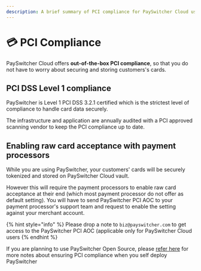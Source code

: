 ```yaml
---
description: A brief summary of PCI compliance for PaySwitcher Cloud users
---
```


# 💳 PCI Compliance

PaySwitcher Cloud offers **out-of-the-box PCI compliance**, so that you do not have to worry about securing and storing customers's cards.

## PCI DSS Level 1 compliance <a href="#docs-internal-guid-959e0903-7fff-fc13-1542-001b2640a715" id="docs-internal-guid-959e0903-7fff-fc13-1542-001b2640a715"></a>

PaySwitcher is Level 1 PCI DSS 3.2.1 certified which is the strictest level of compliance to handle card data securely.

The infrastructure and application are annually audited with a PCI approved scanning vendor to keep the PCI compliance up to date.

## Enabling raw card acceptance with payment processors <a href="#docs-internal-guid-959e0903-7fff-fc13-1542-001b2640a715" id="docs-internal-guid-959e0903-7fff-fc13-1542-001b2640a715"></a>

While you are using PaySwitcher, your customers' cards will be securely tokenized and stored on PaySwitcher Cloud vault.

However this will require the payment processors to enable raw card acceptance at their end (which most payment processor do not offer as default setting). You will have to send PaySwitcher PCI AOC to your payment processor's support team and request to enable the setting against your merchant account.

{% hint style="info" %}
Please drop a note to `biz@payswitcher.com` to get access to the PaySwitcher PCI AOC (applicable only for PaySwitcher Cloud users
{% endhint %}

If you are planning to use PaySwitcher Open Source, please [refer here](broken-reference) for more notes about ensuring PCI compliance when you self deploy PaySwitcher
